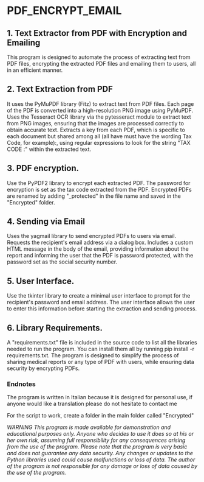 # PDF_ENCRYPT_EMAIL

## 1. Text Extractor from PDF with Encryption and Emailing
This program is designed to automate the process of extracting text from PDF files, encrypting the extracted PDF files and emailing them to users, all in an efficient manner.

## 2. Text Extraction from PDF
It uses the PyMuPDF library (Fitz) to extract text from PDF files. Each page of the PDF is converted into a high-resolution PNG image using PyMuPDF.
Uses the Tesseract OCR library via the pytesseract module to extract text from PNG images, ensuring that the images are processed correctly to obtain accurate text.
Extracts a key from each PDF, which is specific to each document but shared among all (all have must have the wording Tax Code, for example):, using regular expressions to look for the string "TAX CODE :" within the extracted text.

## 3. PDF encryption.
Use the PyPDF2 library to encrypt each extracted PDF.
The password for encryption is set as the tax code extracted from the PDF.
Encrypted PDFs are renamed by adding "_protected" in the file name and saved in the "Encrypted" folder.

## 4. Sending via Email
Uses the yagmail library to send encrypted PDFs to users via email.
Requests the recipient's email address via a dialog box.
Includes a custom HTML message in the body of the email, providing information about the report and informing the user that the PDF is password protected, with the password set as the social security number.

## 5. User Interface.
Use the tkinter library to create a minimal user interface to prompt for the recipient's password and email address.
The user interface allows the user to enter this information before starting the extraction and sending process.

## 6. Library Requirements.
A "requirements.txt" file is included in the source code to list all the libraries needed to run the program. You can install them all by running pip install -r requirements.txt.
The program is designed to simplify the process of sharing medical reports or any type of PDF with users, while ensuring data security by encrypting PDFs.

### Endnotes
The program is written in Italian because it is designed for personal use, if anyone would like a translation please do not hesitate to contact me

For the script to work, create a folder in the main folder called "Encrypted"

_WARNING 
This program is made available for demonstration and educational purposes only. Anyone who decides to use it does so at his or her own risk, assuming full responsibility for any consequences arising from the use of the program. Please note that the program is very basic and does not guarantee any data security. Any changes or updates to the Python libraries used could cause malfunctions or loss of data. The author of the program is not responsible for any damage or loss of data caused by the use of the program._
